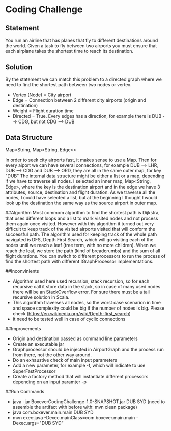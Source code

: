 # Coding Challenge
## Statement
You run an airline that has planes that fly to different destinations around the world. 
Given a task to fly between two airports you must ensure that each airplane takes the shortest time to reach 
its destination. 

## Solution
By the statement we can match this problem to a directed graph where we need to find the shortest path between two 
nodes or vertex. 
-   Vertex (Node) = City airport
-   Edge = Connection between 2 different city airports (origin and destination)
-   Weight = Flight duration time
-   Directed = True. Every edges has a direction, for example there is DUB --> CDG, but not CDG --> DUB

## Data Structure
Map<String, Map<String, Edge>>

In order to seek city airports fast, it makes sense to use a Map. Then for every aiport we can have several connections, for 
example DUB --> LHR, DUB --> CDG and DUB --> ORD, they are all in the same outer map, for key "DUB"
The internal data structure might be either a list or a map, depending if we have to traverse all nodes.
I selected an inner map, Map<String, Edge>, where the key is the destination airport and in the edge we have 3 attributes,
source, destination and flight duration. As we traverse all the nodes, I could have selected a list, but at the beginning 
I thought I would look up the destination the same way as the source airport in outer map.

##Algorithm
Most commom algorithm to find the shortest path is Dijkstra, that uses different loops and a list to mark visited nodes 
and not process them again once visited. However with this algorithm it turned out very difficult to keep track of the visited
airports visited that will conform the successful path. 
The algorithm used for keeping track of the whole path navigated is DFS, Depth First Search, which will go visiting each 
of the nodes until we reach a leaf (tree term, with no more children). When we reach the leaf, we store the path (kind 
of breadcrumbs) and the sum of all flight durations. 
You can switch to different processors to run the process of find the shortest path with different IGraphProcessor 
implementations.

##Inconvinients
* Algorithm used here used recursion, stack recursion, so for each recursive call it store data in the stack, so in case of
many used nodes there will be an StackOverflow error. For sure there must be a tail recursive solution in Scala.
* This algorithm traverses all nodes, so the worst case scenarion in time and space complexity could be big if the 
number of nodes is big. Please check (https://en.wikipedia.org/wiki/Depth-first_search)
* it need to be tested well in case of cyclic connections

##Improvements
* Origin and destination passed as command line parameters
* Create an executable jar
* Graphprocessor should be injected in AirportGraph and the process run from there, not the other way around. 
* Do an exhaustive check of main input parameters
* Add a new parameter, for example -f, which will indicate to use SuperFastProcessor
* Create a factory method that will instantiate different processors depending on an input paramter -p

##Run Commands
* java -jar BoxeverCodingChallenge-1.0-SNAPSHOT.jar DUB SYD    (need to assemble the artifact with before with: mvn clean package)
* java com.boxever.main.main DUB SYD
* mvn exec:java -Dexec.mainClass=com.boxever.main.main -Dexec.args="DUB SYD"


